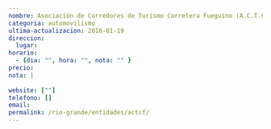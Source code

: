 ```yaml
---
nombre: Asociación de Corredores de Turismo Carretera Fueguino (A.C.T.C.F)
categoria: automovilismo
ultima-actualizacion: 2016-01-19
direccion: 
  lugar: 
horario: 
  - {dia: "", hora: "", nota: "" }
precio: 
nota: | 
  
website: [""]
telefono: []
email: 
permalink: /rio-grande/entidades/actcf/
---
```

